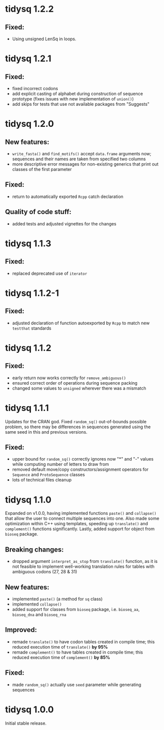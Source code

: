 # tidysq 1.2.2

## Fixed:
* Using unsigned LenSq in loops. 

# tidysq 1.2.1

## Fixed:
* fixed incorrect codons
* add explicit casting of alphabet during construction of sequence prototype (fixes issues with new implementation of `union()`) 
* add skips for tests that use not available packages from "Suggests"

# tidysq 1.2.0
## New features:
* `write_fasta()` and `find_motifs()` accept `data.frame` arguments now; sequences and their names are taken from specified two columns
* more descriptive error messages for non-existing generics that print out classes of the first parameter

## Fixed:
* return to automatically exported `Rcpp` catch declaration

## Quality of code stuff:
* added tests and adjusted vignettes for the changes

# tidysq 1.1.3
## Fixed:
* replaced deprecated use of `iterator`

# tidysq 1.1.2-1
## Fixed:
* adjusted declaration of function autoexported by `Rcpp` to match new `testthat` standards

# tidysq 1.1.2
## Fixed:
* early return now works correctly for `remove_ambiguous()`
* ensured correct order of operations during sequence packing
* changed some values to `unsigned` wherever there was a mismatch

# tidysq 1.1.1
Updates for the CRAN god. Fixed `random_sq()` out-of-bounds possible problem, so there may be differences in sequences generated using the same seed in this and previous versions.

## Fixed:
* upper bound for `random_sq()` correctly ignores now "*" and "-" values while computing number of letters to draw from
* removed default move/copy constructors/assignment operators for `Sequence` and `ProtoSequence` classes
* lots of technical files cleanup

# tidysq 1.1.0
Expanded on v1.0.0, having implemented functions `paste()` and `collapse()` that allow the user to connect multiple sequences into one. Also made some optimization within C++ using templates, speeding up `translate()` and `complement()` functions significantly. Lastly, added support for object from `bioseq` package.

## Breaking changes:
* dropped argument `interpret_as_stop` from `translate()` function, as it is not feasible to implement well-working translation rules for tables with ambiguous codons (27, 28 & 31)

## New features:
* implemented `paste()` (a method for `sq` class)
* implemented `collapse()`
* added support for classes from `bioseq` package, i.e. `bioseq_aa`, `bioseq_dna` and `bioseq_rna`

## Improved:
* remade `translate()` to have codon tables created in compile time; this reduced execution time of `translate()` **by 95%**
* remade `complement()` to have tables created in compile time; this reduced execution time of `complement()` **by 85%**

## Fixed:
* made `random_sq()` actually use `seed` parameter while generating sequences

# tidysq 1.0.0
Initial stable release.
